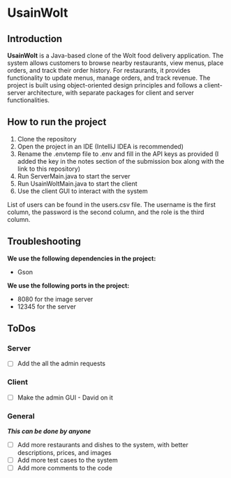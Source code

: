 # UsainWolt

## Introduction
**UsainWolt** is a Java-based clone of the Wolt food delivery application. The system allows customers to browse nearby restaurants, view menus, place orders, and track their order history. For restaurants, it provides functionality to update menus, manage orders, and track revenue. The project is built using object-oriented design principles and follows a client-server architecture, with separate packages for client and server functionalities.

## How to run the project
1. Clone the repository
2. Open the project in an IDE (IntelliJ IDEA is recommended)
3. Rename the .envtemp file to .env and fill in the API keys as provided (I added the key in the notes section of the submission box along with the link to this repository)
4. Run ServerMain.java to start the server
5. Run UsainWoltMain.java to start the client
6. Use the client GUI to interact with the system

List of users can be found in the users.csv file. The username is the first column, the password is the second column, and the role is the third column.

## Troubleshooting
**We use the following dependencies in the project:**
- Gson

**We use the following ports in the project:**
- 8080 for the image server
- 12345 for the server

## ToDos
### Server
- [ ] Add the all the admin requests

### Client
- [ ] Make the admin GUI - David on it

### General
***This can be done by anyone***
- [ ] Add more restaurants and dishes to the system, with better descriptions, prices, and images
- [ ] Add more test cases to the system
- [ ] Add more comments to the code